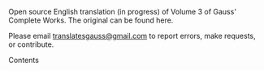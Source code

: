Open source English translation (in progress) of Volume 3 of Gauss' Complete Works. The original can be found here.

Please email translatesgauss@gmail.com to report errors, make requests, or contribute.

Contents 
